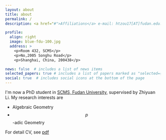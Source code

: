 ```yaml
---
layout: about
title: about
permalink: /
description: <a href="#">Affiliations</a> e-mail: htzou17[AT]fudan.edu.cn.

profile:
  align: right
  image: blue-fdu-100.jpg
  address: >
    <p>Room 432, SCMS</p>
    <p>No,2005 Songhu Road</p>
    <p>Shanghai, China, 200438</p>

news: false  # includes a list of news items
selected_papers: true # includes a list of papers marked as "selected={true}"
social: true  # includes social icons at the bottom of the page
---
```



I'm now a PhD student in [SCMS, Fudan University](http://www.scms.fudan.edu.cn/), supervised by Zhiyuan Li. My research interests are
* Algebraic Geometry
* $$p$$-adic Geometry

For detail CV, see [pdf](/assets/pdf/CV.pdf)
<!--
Write your biography here. Tell the world about yourself. Link to your favorite [subreddit](http://reddit.com){:target="\_blank"}. You can put a picture in, too. The code is already in, just name your picture `prof_pic.jpg` and put it in the `img/` folder.

Put your address / P.O. box / other info right below your picture. You can also disable any these elements by editing `profile` property of the YAML header of your `_pages/about.md`. Edit `_bibliography/papers.bib` and Jekyll will render your [publications page](/al-folio/publications/) automatically.

Link to your social media connections, too. This theme is set up to use [Font Awesome icons](http://fortawesome.github.io/Font-Awesome/){:target="\_blank"} and [Academicons](https://jpswalsh.github.io/academicons/){:target="\_blank"}, like the ones below. Add your Facebook, Twitter, LinkedIn, Google Scholar, or just disable all of them. -->
